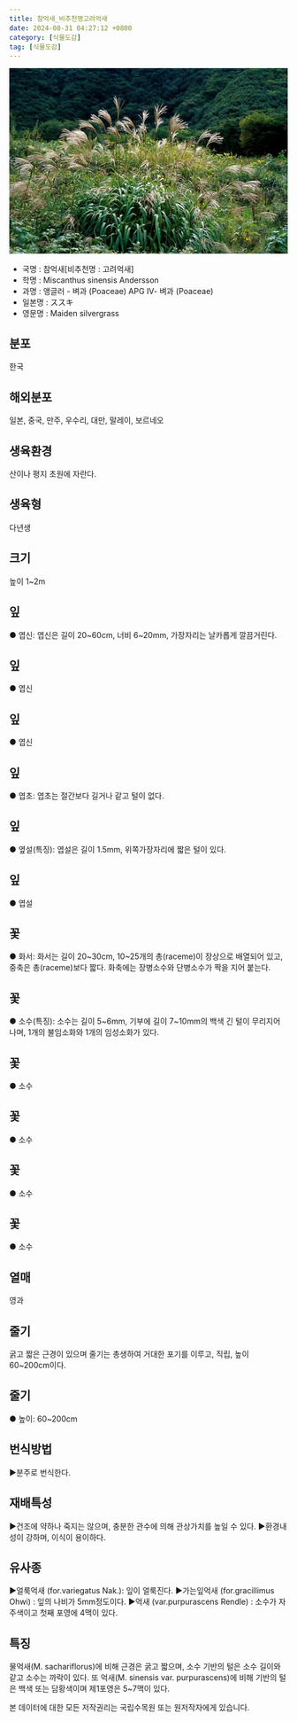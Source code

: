 ```yaml
---
title: 참억새_비추천명고려억새
date: 2024-08-31 04:27:12 +0800
category: [식물도감]
tag: [식물도감]
---
```




![참억새[비추천명 : 고려억새]](/assets/img/fileUpload/plants/basic/Gramineae/Miscanthus/14582/14582_1_th2.jpg)
- 국명 : 참억새[비추천명 : 고려억새]
- 학명 : Miscanthus sinensis Andersson
- 과명 : 앵글러 - 벼과 (Poaceae) APG Ⅳ- 벼과 (Poaceae)
- 일본명 : ススキ
- 영문명 : Maiden silvergrass


## 분포
한국
## 해외분포
일본, 중국, 만주, 우수리, 대만, 말레이, 보르네오
## 생육환경
산이나 평지 초원에 자란다.
## 생육형
다년생
## 크기
높이 1~2m
## 잎
● 엽신: 엽신은 길이 20~60cm, 너비 6~20mm, 가장자리는 날카롭게 깔끔거린다.
## 잎
● 엽신
## 잎
● 엽신
## 잎
● 엽초: 엽초는 절간보다 길거나 같고 털이 없다.
## 잎
● 옆설(특징): 엽설은 길이 1.5mm, 위쪽가장자리에 짧은 털이 있다.
## 잎
● 엽설
## 꽃
● 화서: 화서는 길이 20~30cm, 10~25개의 총(raceme)이 장상으로 배열되어 있고, 중축은 총(raceme)보다 짧다. 화축에는 장병소수와 단병소수가 짝을 지어 붙는다.
## 꽃
● 소수(특징): 소수는 길이 5~6mm, 기부에 길이 7~10mm의 백색 긴 털이 무리지어 나며, 1개의 불임소화와 1개의 임성소화가 있다.
## 꽃
● 소수
## 꽃
● 소수
## 꽃
● 소수
## 꽃
● 소수
## 열매
영과
## 줄기
굵고 짧은 근경이 있으며 줄기는 총생하여 거대한 포기를 이루고, 직립, 높이 60~200cm이다.
## 줄기
● 높이: 60~200cm
## 번식방법
▶분주로 번식한다.
## 재배특성
▶건조에 약하나 죽지는 않으며, 충분한 관수에 의해 관상가치를 높일 수 있다. 
▶환경내성이 강하며, 이식이 용이하다.
## 유사종
▶얼룩억새 (for.variegatus Nak.): 잎이 얼룩진다. 
▶가는잎억새 (for.gracillimus Ohwi) : 잎의 나비가 5mm정도이다. 
▶억새 (var.purpurascens Rendle) : 소수가 자주색이고 첫째 포영에 4맥이 있다.
## 특징
물억새(M. sachariflorus)에 비해 근경은 굵고 짧으며, 소수 기반의 털은 소수 길이와 같고 소수는 까락이 있다. 또 억새(M. sinensis var. purpurascens)에 비해 기반의 털은 백색 또는 담황색이며 제1포영은 5~7맥이 있다.






본 데이터에 대한 모든 저작권리는 국립수목원 또는 원저작자에게 있습니다.
